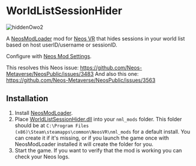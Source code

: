 # WorldListSessionHider

![hiddenOwo2](https://github.com/Nytra/NeosWorldListSessionHider/assets/14206961/4338db02-ae53-40ec-9141-e9c8b347792d)

A [NeosModLoader](https://github.com/zkxs/NeosModLoader) mod for [Neos VR](https://neos.com/) that hides sessions in your world list based on host userID/username or sessionID.

Configure with [Neos Mod Settings](https://github.com/badhaloninja/NeosModSettings).

This resolves this Neos issue: https://github.com/Neos-Metaverse/NeosPublic/issues/3483
And also this one: https://github.com/Neos-Metaverse/NeosPublic/issues/3563

## Installation
1. Install [NeosModLoader](https://github.com/zkxs/NeosModLoader).
1. Place [WorldListSessionHider.dll](https://github.com/Nytra/NeosWorldListSessionHider/releases/download/v1.0.0/WorldListSessionHider.dll) into your `nml_mods` folder. This folder should be at `C:\Program Files (x86)\Steam\steamapps\common\NeosVR\nml_mods` for a default install. You can create it if it's missing, or if you launch the game once with NeosModLoader installed it will create the folder for you.
1. Start the game. If you want to verify that the mod is working you can check your Neos logs.
